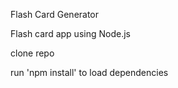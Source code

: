 Flash Card Generator


Flash card app using Node.js


clone repo

run 'npm install' to load dependencies